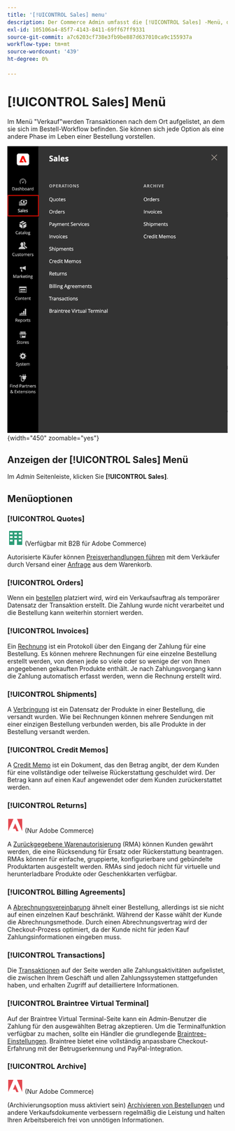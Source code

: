 ```yaml
---
title: '[!UICONTROL Sales] menu'
description: Der Commerce Admin umfasst die [!UICONTROL Sales] -Menü, das den Zugriff auf Tools für die Arbeit mit Bestellungen ermöglicht, je nachdem, wo sie sich im Workflow befinden.
exl-id: 105106a4-85f7-4143-8411-69ff67ff9331
source-git-commit: a7c6203cf738e3fb9be887d637010ca9c155937a
workflow-type: tm+mt
source-wordcount: '439'
ht-degree: 0%

---
```


# [!UICONTROL Sales] Menü

Im Menü &quot;Verkauf&quot;werden Transaktionen nach dem Ort aufgelistet, an dem sie sich im Bestell-Workflow befinden. Sie können sich jede Option als eine andere Phase im Leben einer Bestellung vorstellen.

![Verkaufsmenü](./assets/admin-menu-sales.png){width="450" zoomable="yes"}

## Anzeigen der [!UICONTROL Sales] Menü

Im _Admin_ Seitenleiste, klicken Sie **[!UICONTROL Sales]**.

## Menüoptionen

### [!UICONTROL Quotes]

![B2B für Adobe Commerce](../assets/b2b.svg) (Verfügbar mit B2B für Adobe Commerce)

Autorisierte Käufer können [Preisverhandlungen führen](../b2b/quotes.md) mit dem Verkäufer durch Versand einer [Anfrage](../b2b/quote-request.md) aus dem Warenkorb.

### [!UICONTROL Orders]

Wenn ein [bestellen](orders.md) platziert wird, wird ein Verkaufsauftrag als temporärer Datensatz der Transaktion erstellt. Die Zahlung wurde nicht verarbeitet und die Bestellung kann weiterhin storniert werden.

### [!UICONTROL Invoices]

Ein [Rechnung](invoices.md) ist ein Protokoll über den Eingang der Zahlung für eine Bestellung. Es können mehrere Rechnungen für eine einzelne Bestellung erstellt werden, von denen jede so viele oder so wenige der von Ihnen angegebenen gekauften Produkte enthält. Je nach Zahlungsvorgang kann die Zahlung automatisch erfasst werden, wenn die Rechnung erstellt wird.

### [!UICONTROL Shipments]

A [Verbringung](shipments.md) ist ein Datensatz der Produkte in einer Bestellung, die versandt wurden. Wie bei Rechnungen können mehrere Sendungen mit einer einzigen Bestellung verbunden werden, bis alle Produkte in der Bestellung versandt werden.

### [!UICONTROL Credit Memos]

A [Credit Memo](credit-memos.md) ist ein Dokument, das den Betrag angibt, der dem Kunden für eine vollständige oder teilweise Rückerstattung geschuldet wird. Der Betrag kann auf einen Kauf angewendet oder dem Kunden zurückerstattet werden.

### [!UICONTROL Returns]

![Adobe Commerce](../assets/adobe-logo.svg) (Nur Adobe Commerce)

A [Zurückgegebene Warenautorisierung](returns.md) (RMA) können Kunden gewährt werden, die eine Rücksendung für Ersatz oder Rückerstattung beantragen. RMAs können für einfache, gruppierte, konfigurierbare und gebündelte Produktarten ausgestellt werden. RMAs sind jedoch nicht für virtuelle und herunterladbare Produkte oder Geschenkkarten verfügbar.

### [!UICONTROL Billing Agreements]

A [Abrechnungsvereinbarung](paypal-billing-agreements.md) ähnelt einer Bestellung, allerdings ist sie nicht auf einen einzelnen Kauf beschränkt. Während der Kasse wählt der Kunde die Abrechnungsmethode. Durch einen Abrechnungsvertrag wird der Checkout-Prozess optimiert, da der Kunde nicht für jeden Kauf Zahlungsinformationen eingeben muss.

### [!UICONTROL Transactions]

Die [Transaktionen](transactions.md) auf der Seite werden alle Zahlungsaktivitäten aufgelistet, die zwischen Ihrem Geschäft und allen Zahlungssystemen stattgefunden haben, und erhalten Zugriff auf detailliertere Informationen.

### [!UICONTROL Braintree Virtual Terminal]

Auf der Braintree Virtual Terminal-Seite kann ein Admin-Benutzer die Zahlung für den ausgewählten Betrag akzeptieren. Um die Terminalfunktion verfügbar zu machen, sollte ein Händler die grundlegende [Braintree-Einstellungen](braintree.md). Braintree bietet eine vollständig anpassbare Checkout-Erfahrung mit der Betrugserkennung und PayPal-Integration.

### [!UICONTROL Archive]

![Adobe Commerce](../assets/adobe-logo.svg) (Nur Adobe Commerce)

(Archivierungsoption muss aktiviert sein) [Archivieren von Bestellungen](order-archive.md) und andere Verkaufsdokumente verbessern regelmäßig die Leistung und halten Ihren Arbeitsbereich frei von unnötigen Informationen.
